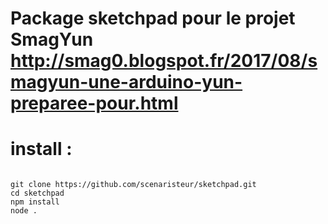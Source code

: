 # Package sketchpad pour le projet SmagYun http://smag0.blogspot.fr/2017/08/smagyun-une-arduino-yun-preparee-pour.html

# install :

```

git clone https://github.com/scenaristeur/sketchpad.git
cd sketchpad
npm install
node .

```

